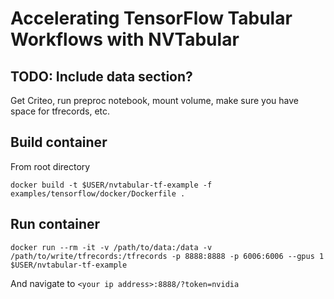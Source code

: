 # Accelerating TensorFlow Tabular Workflows with NVTabular
## TODO: Include data section?
Get Criteo, run preproc notebook, mount volume, make sure you have space for tfrecords, etc.

## Build container
From root directory
```
docker build -t $USER/nvtabular-tf-example -f examples/tensorflow/docker/Dockerfile .
```
## Run container
```
docker run --rm -it -v /path/to/data:/data -v /path/to/write/tfrecords:/tfrecords -p 8888:8888 -p 6006:6006 --gpus 1 $USER/nvtabular-tf-example
```
And navigate to `<your ip address>:8888/?token=nvidia`